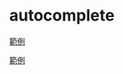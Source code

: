# autocomplete

[範例](https://stackblitz.com/edit/angular-jey9ef?file=app%2Fapp.component.ts)

[範例](https://stackblitz.com/angular/jyqegnqnpby?file=src%2Fapp%2Fautocomplete-type.component.ts)